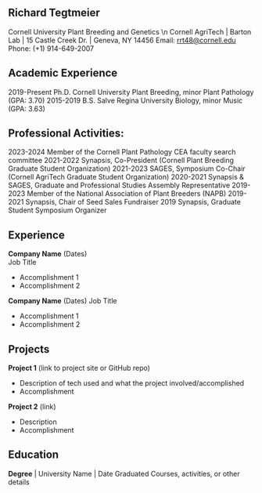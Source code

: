 ## Richard Tegtmeier
Cornell University Plant Breeding and Genetics \n
Cornell AgriTech | Barton Lab | 15 Castle Creek Dr. | Geneva, NY 14456
Email: rrt48@cornell.edu                                                                      
Phone: (+1) 914-649-2007  

## Academic Experience
2019-Present  Ph.D. Cornell University Plant Breeding, minor Plant Pathology (GPA: 3.70)
2015-2019	    B.S. Salve Regina University Biology, minor Music (GPA: 3.63)


## Professional Activities:
2023-2024      Member of the Cornell Plant Pathology CEA faculty search committee
2021-2022      Synapsis, Co-President (Cornell Plant Breeding Graduate Student Organization) 
2021-2023      SAGES, Symposium Co-Chair (Cornell AgriTech Graduate Student Organization)
2020-2021      Synapsis & SAGES, Graduate and Professional Studies Assembly Representative
2019-2023      Member of the National Association of Plant Breeders (NAPB)
2019-2021      Synapsis, Chair of Seed Sales Fundraiser
2019           Synapsis, Graduate Student Symposium Organizer

## Experience
**Company Name** (Dates)   
Job Title
- Accomplishment 1
- Accomplishment 2  

**Company Name** (Dates)
Job Title
- Accomplishment 1
- Accomplishment 2

## Projects
**Project 1** (link to project site or GitHub repo)  
- Description of tech used and what the project involved/accomplished
- Accomplishment 

**Project 2** (link)
- Description 
- Accomplishment

## Education
**Degree** | University Name | Date Graduated
Courses, activities, or other details

